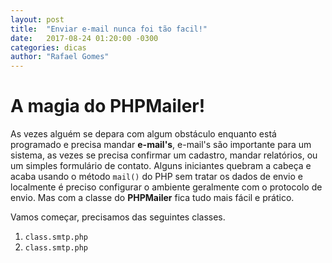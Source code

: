 ```yaml
---
layout: post
title:  "Enviar e-mail nunca foi tão facil!"
date:   2017-08-24 01:20:00 -0300
categories: dicas
author: "Rafael Gomes"
---
```


A magia do PHPMailer!
===================

As vezes alguém se depara com algum obstáculo enquanto está programado e precisa mandar **e-mail's**, e-mail's  são importante para um sistema, as vezes se precisa confirmar um cadastro, mandar relatórios, ou um simples formulário de contato.  Alguns iniciantes quebram a cabeça e acaba usando o método `mail()` do PHP sem tratar os dados de envio e localmente é preciso configurar o ambiente geralmente com o protocolo de envio.
 Mas com a classe do **PHPMailer** fica tudo mais fácil e prático.

Vamos começar, precisamos das seguintes classes.

1.  `class.smtp.php`
2.  `class.smtp.php`

